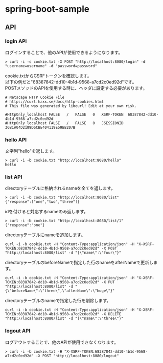 # spring-boot-sample

## API

### login API

ログインすることで、他のAPIが使用できるようになります。

```text
> curl -i -c cookie.txt -X POST "http://localhost:8080/login" -d "username=username" -d "password=password"
```

cookie.txtからCSRFトークンを確認します。  
以下の例だと"68387842-dd10-4b1d-9568-a7cd2c0ed92d"です。  
POSTメソッドのAPIを使用する時に、ヘッダに設定する必要があります。
```text
# Netscape HTTP Cookie File
# https://curl.haxx.se/docs/http-cookies.html
# This file was generated by libcurl! Edit at your own risk.

#HttpOnly_localhost	FALSE	/	FALSE	0	XSRF-TOKEN	68387842-dd10-4b1d-9568-a7cd2c0ed92d
#HttpOnly_localhost	FALSE	/	FALSE	0	JSESSIONID	36B1A04D2109D6CBE404119E59BB207B
```

### hello API

文字列"hello"を返します。

```text
> curl -i -b cookie.txt "http://localhost:8080/hello"
hello
```

### list API

directoryテーブルに格納されるnameを全てを返します。

```text
> curl -i -b cookie.txt "http://localhost:8080/list"
{"response":["one","two","three"]}
```

idを付けると対応するnameのみ返します。

```text
> curl -i -b cookie.txt "http://localhost:8080/list/1"
{"response":"one"}
```

directoryテーブルにnameを追加します。

```text
curl -i -b cookie.txt -H "Content-Type:application/json" -H "X-XSRF-TOKEN:68387842-dd10-4b1d-9568-a7cd2c0ed92d" -X POST "http://localhost:8080/list" -d "{\"name\":\"four\"}"
```

directoryテーブルのbeforeNameで指定した行のnameをafterNameで更新します。

```text
curl -i -b cookie.txt -H "Content-Type:application/json" -H "X-XSRF-TOKEN:68387842-dd10-4b1d-9568-a7cd2c0ed92d" -X PUT "http://localhost:8080/list" -d "{\"beforeName\":\"three\",\"afterName\":\"hoge\"}"
```

directoryテーブルのnameで指定した行を削除します。

```text
curl -i -b cookie.txt -H "Content-Type:application/json" -H "X-XSRF-TOKEN:68387842-dd10-4b1d-9568-a7cd2c0ed92d" -X DELETE "http://localhost:8080/list" -d "{\"name\":\"three\"}"
```

### logout API

ログアウトすることで、他のAPIが使用できなくなります。

```text
> curl -i -b cookie.txt -H "X-XSRF-TOKEN:68387842-dd10-4b1d-9568-a7cd2c0ed92d" -X POST "http://localhost:8080/logout"
```